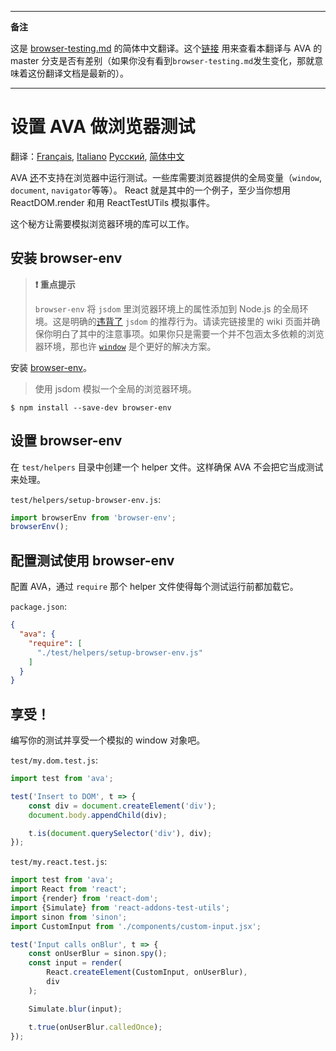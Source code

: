 ___
**备注**

这是 [browser-testing.md](https://github.com/avajs/ava/blob/main/docs/recipes/browser-testing.md) 的简体中文翻译。这个[链接](https://github.com/avajs/ava/compare/8e2f3dca177a4283ad882596d3c1425cabb998ef...main#diff-9d3d394077fa7f97cbbb0fefc098ac60) 用来查看本翻译与 AVA 的 master 分支是否有差别（如果你没有看到`browser-testing.md`发生变化，那就意味着这份翻译文档是最新的）。
___

# 设置 AVA 做浏览器测试

翻译：[Français](https://github.com/avajs/ava-docs/blob/main/fr_FR/docs/recipes/browser-testing.md), [Italiano](https://github.com/avajs/ava-docs/blob/main/it_IT/docs/recipes/browser-testing.md) [Русский](https://github.com/avajs/ava-docs/blob/main/ru_RU/docs/recipes/browser-testing.md), [简体中文](https://github.com/avajs/ava-docs/blob/main/zh_CN/docs/recipes/browser-testing.md)



AVA [还](https://github.com/avajs/ava/issues/24)不支持在浏览器中运行测试。一些库需要浏览器提供的全局变量（`window`, `document`, `navigator`等等）。
React 就是其中的一个例子，至少当你想用 ReactDOM.render 和用 ReactTestUTils 模拟事件。

这个秘方让需要模拟浏览器环境的库可以工作。

## 安装 browser-env

> **❗️ 重点提示**
>
>`browser-env` 将 `jsdom` 里浏览器环境上的属性添加到 Node.js 的全局环境。这是明确的[违背了](https://github.com/tmpvar/jsdom/wiki/Don't-stuff-jsdom-globals-onto-the-Node-global) `jsdom` 的推荐行为。请读完链接里的 wiki 页面并确保你明白了其中的注意事项。如果你只是需要一个并不包涵太多依赖的浏览器环境，那也许 [`window`](https://github.com/lukechilds/window#universal-testing-pattern) 是个更好的解决方案。

安装 [browser-env](https://github.com/lukechilds/browser-env)。

> 使用 jsdom 模拟一个全局的浏览器环境。

```
$ npm install --save-dev browser-env
```

## 设置 browser-env

在 `test/helpers` 目录中创建一个 helper 文件。这样确保 AVA 不会把它当成测试来处理。

`test/helpers/setup-browser-env.js`:

```js
import browserEnv from 'browser-env';
browserEnv();
```

## 配置测试使用 browser-env

配置 AVA，通过 `require` 那个 helper 文件使得每个测试运行前都加载它。

`package.json`:

```json
{
  "ava": {
    "require": [
      "./test/helpers/setup-browser-env.js"
    ]
  }
}
```

## 享受！

编写你的测试并享受一个模拟的 window 对象吧。

`test/my.dom.test.js`:

```js
import test from 'ava';

test('Insert to DOM', t => {
	const div = document.createElement('div');
	document.body.appendChild(div);

	t.is(document.querySelector('div'), div);
});
```

`test/my.react.test.js`:

```js
import test from 'ava';
import React from 'react';
import {render} from 'react-dom';
import {Simulate} from 'react-addons-test-utils';
import sinon from 'sinon';
import CustomInput from './components/custom-input.jsx';

test('Input calls onBlur', t => {
	const onUserBlur = sinon.spy();
	const input = render(
		React.createElement(CustomInput, onUserBlur),
		div
	);

	Simulate.blur(input);

	t.true(onUserBlur.calledOnce);
});
```
